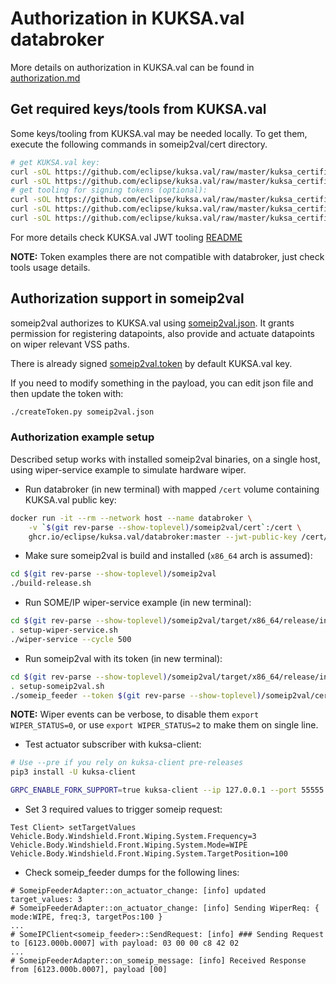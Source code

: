 # Authorization in KUKSA.val databroker

More details on authorization in KUKSA.val can be found in [authorization.md](https://github.com/eclipse/kuksa.val/blob/master/doc/KUKSA.val_data_broker/authorization.md)

## Get required keys/tools from KUKSA.val

Some keys/tooling from KUKSA.val may be needed locally.
To get them, execute the following commands in someip2val/cert directory.

```bash
# get KUKSA.val key:
curl -sOL https://github.com/eclipse/kuksa.val/raw/master/kuksa_certificates/jwt/jwt.key
curl -sOL https://github.com/eclipse/kuksa.val/raw/master/kuksa_certificates/jwt/jwt.key.pub
# get tooling for signing tokens (optional):
curl -sOL https://github.com/eclipse/kuksa.val/raw/master/kuksa_certificates/jwt/createToken.py
curl -sOL https://github.com/eclipse/kuksa.val/raw/master/kuksa_certificates/jwt/requirements.txt
curl -sOL https://github.com/eclipse/kuksa.val/raw/master/kuksa_certificates/jwt/recreateJWTkeyPair.sh
```

For more details check KUKSA.val JWT tooling [README](https://github.com/eclipse/kuksa.val/blob/master/kuksa_certificates/README.md#java-web-tokens-jwt)

**NOTE:** Token examples there are not compatible with databroker, just check tools usage details.

## Authorization support in someip2val

someip2val authorizes to KUKSA.val using [someip2val.json](./someip2val.json).
It grants permission for registering datapoints, also provide and actuate datapoints on wiper relevant VSS paths.

There is already signed [someip2val.token](./someip2val.token) by default KUKSA.val key.

If you need to modify something in the payload, you can edit json file and then update the token with:

```bash
./createToken.py someip2val.json
```

### Authorization example setup

Described setup works with installed someip2val binaries, on a single host, using wiper-service example to simulate hardware wiper.

- Run databroker (in new terminal) with mapped `/cert` volume containing KUKSA.val public key:

```bash
docker run -it --rm --network host --name databroker \
    -v `$(git rev-parse --show-toplevel)/someip2val/cert`:/cert \
    ghcr.io/eclipse/kuksa.val/databroker:master --jwt-public-key /cert/jwt.key.pub
```

- Make sure someip2val is build and installed (`x86_64` arch is assumed):

```bash
cd $(git rev-parse --show-toplevel)/someip2val
./build-release.sh
```

- Run SOME/IP wiper-service example (in new terminal):

```bash
cd $(git rev-parse --show-toplevel)/someip2val/target/x86_64/release/install/bin
. setup-wiper-service.sh
./wiper-service --cycle 500
```

- Run someip2val with its token (in new terminal):

```bash
cd $(git rev-parse --show-toplevel)/someip2val/target/x86_64/release/install/bin
. setup-someip2val.sh
./someip_feeder --token $(git rev-parse --show-toplevel)/someip2val/cert/someip2val.token
```

**NOTE:** Wiper events can be verbose, to disable them `export WIPER_STATUS=0`, or use `export WIPER_STATUS=2` to make them on single line.

- Test actuator subscriber with kuksa-client:

```bash
# Use --pre if you rely on kuksa-client pre-releases
pip3 install -U kuksa-client

GRPC_ENABLE_FORK_SUPPORT=true kuksa-client --ip 127.0.0.1 --port 55555 --protocol grpc --insecure --token_or_tokenfile $(git rev-parse --show-toplevel)/someip2val/cert/someip2val.token
```

- Set 3 required values to trigger someip request:

```text
Test Client> setTargetValues Vehicle.Body.Windshield.Front.Wiping.System.Frequency=3 Vehicle.Body.Windshield.Front.Wiping.System.Mode=WIPE Vehicle.Body.Windshield.Front.Wiping.System.TargetPosition=100
```

- Check someip_feeder dumps for the following lines:

```text
# SomeipFeederAdapter::on_actuator_change: [info] updated target_values: 3
# SomeipFeederAdapter::on_actuator_change: [info] Sending WiperReq: { mode:WIPE, freq:3, targetPos:100 }
...
# SomeIPClient<someip_feeder>::SendRequest: [info] ### Sending Request to [6123.000b.0007] with payload: 03 00 00 c8 42 02
...
# SomeipFeederAdapter::on_someip_message: [info] Received Response from [6123.000b.0007], payload [00]

```
